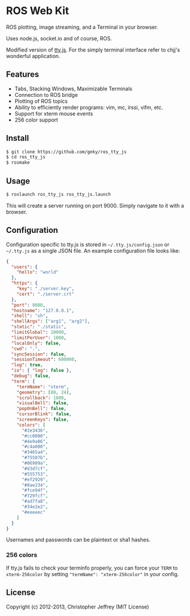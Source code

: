 # ROS Web Kit

ROS plotting, image streaming, and a Terminal in your browser.

Uses node.js, socket.io and of course, ROS.

Modified version of [tty.js](https://github.com/chjj/tty.js). For the simply terminal interface refer to chjj's wonderful application. 

## Features

- Tabs, Stacking Windows, Maximizable Terminals
- Connection to ROS bridge
- Plotting of ROS topics
- Ability to efficiently render programs: vim, mc, irssi, vifm, etc.
- Support for xterm mouse events
- 256 color support

## Install

``` bash
$ git clone https://github.com/geky/ros_tty_js
$ cd ros_tty_js
$ rosmake
```

## Usage

``` bash
$ roslaunch ros_tty_js ros_tty_js.launch
```

This will create a server running on port 9000. Simply navigate to it with a browser.

## Configuration

Configuration specific to tty.js is stored in `~/.tty.js/config.json` or `~/.tty.js` as a single JSON file. An example configuration file looks like:

``` json
{
  "users": {
    "hello": "world"
  },
  "https": {
    "key": "./server.key",
    "cert": "./server.crt"
  },
  "port": 8080,
  "hostname": "127.0.0.1",
  "shell": "sh",
  "shellArgs": ["arg1", "arg2"],
  "static": "./static",
  "limitGlobal": 10000,
  "limitPerUser": 1000,
  "localOnly": false,
  "cwd": ".",
  "syncSession": false,
  "sessionTimeout": 600000,
  "log": true,
  "io": { "log": false },
  "debug": false,
  "term": {
    "termName": "xterm",
    "geometry": [80, 24],
    "scrollback": 1000,
    "visualBell": false,
    "popOnBell": false,
    "cursorBlink": false,
    "screenKeys": false,
    "colors": [
      "#2e3436",
      "#cc0000",
      "#4e9a06",
      "#c4a000",
      "#3465a4",
      "#75507b",
      "#06989a",
      "#d3d7cf",
      "#555753",
      "#ef2929",
      "#8ae234",
      "#fce94f",
      "#729fcf",
      "#ad7fa8",
      "#34e2e2",
      "#eeeeec"
    ]
  }
}
```

Usernames and passwords can be plaintext or sha1 hashes.

### 256 colors

If tty.js fails to check your terminfo properly, you can force your `TERM`
to `xterm-256color` by setting `"termName": "xterm-256color"` in your config.

## License

Copyright (c) 2012-2013, Christopher Jeffrey (MIT License)

[1]: http://invisible-island.net/xterm/ctlseqs/ctlseqs.html#Mouse%20Tracking
